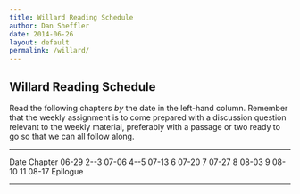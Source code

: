 ```yaml
---
title: Willard Reading Schedule
author: Dan Sheffler
date: 2014-06-26
layout: default
permalink: /willard/
---
```



## Willard Reading Schedule ##

Read the following chapters *by* the date in the left-hand column. Remember that the weekly assignment is to come prepared with a discussion question relevant to the weekly material, preferably with a passage or two ready to go so that we can all follow along.

  ------- -----------
  Date    Chapter
  06-29   2--3
  07-06   4--5
  07-13   6
  07-20   7
  07-27   8
  08-03   9
  08-10   11
  08-17   Epilogue
  ------- -----------


